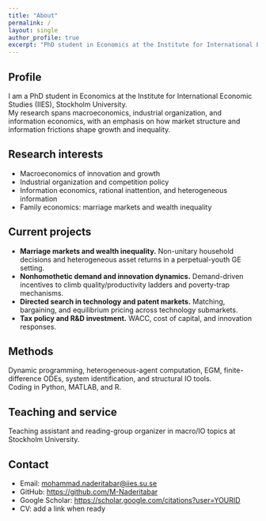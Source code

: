 ```yaml
---
title: "About"
permalink: /
layout: single
author_profile: true
excerpt: "PhD student in Economics at the Institute for International Economic Studies (IIES), Stockholm University"
---
```


## Profile
I am a PhD student in Economics at the Institute for International Economic Studies (IIES), Stockholm University.  
My research spans macroeconomics, industrial organization, and information economics, with an emphasis on how market structure and information frictions shape growth and inequality.

## Research interests
- Macroeconomics of innovation and growth  
- Industrial organization and competition policy  
- Information economics, rational inattention, and heterogeneous information  
- Family economics: marriage markets and wealth inequality

## Current projects
- **Marriage markets and wealth inequality.** Non-unitary household decisions and heterogeneous asset returns in a perpetual-youth GE setting.  
- **Nonhomothetic demand and innovation dynamics.** Demand-driven incentives to climb quality/productivity ladders and poverty-trap mechanisms.  
- **Directed search in technology and patent markets.** Matching, bargaining, and equilibrium pricing across technology submarkets.  
- **Tax policy and R&D investment.** WACC, cost of capital, and innovation responses.

## Methods
Dynamic programming, heterogeneous-agent computation, EGM, finite-difference ODEs, system identification, and structural IO tools.  
Coding in Python, MATLAB, and R.

## Teaching and service
Teaching assistant and reading-group organizer in macro/IO topics at Stockholm University.

## Contact
- Email: mohammad.naderitabar@iies.su.se  
- GitHub: https://github.com/M-Naderitabar  
- Google Scholar: https://scholar.google.com/citations?user=YOURID  
- CV: add a link when ready